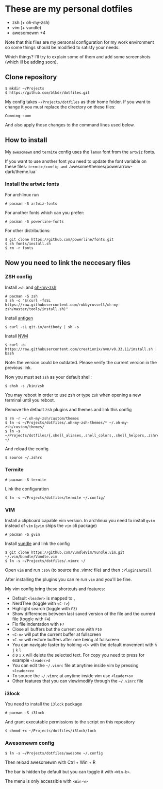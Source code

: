 # These are my personal dotfiles

* zsh (+ oh-my-zsh)
* vim (+ vundle)
* awesomewm +4

Note that this files are my personal configuration for my work environment so some things should be modified to satisfy your needs.

Which things? I'll try to explain some of them and add some screenshots (which ill be adding soon).

## Clone repository

```
$ mkdir ~/Projects
$ https://github.com/blkdr/dotfiles.git
```

My config takes `~/Projects/dotfiles` as their home folder. If you want to change it you must replace the directory on these files:

```
Comming soon
```

And also apply those changes to the command lines used below.

## How to install

My `awesomewm` and `termite` config uses the `lemon` font from the `artwiz` fonts.

If you want to use another font you need to update the font variable on these files: `termite/config and `awesome/themes/powerarrow-dark/theme.lua`

### Install the artwiz fonts

For archlinux run

```
# pacman -S artwiz-fonts
```

For another fonts which can you prefer:

```
# pacman -S powerline-fonts
```

For other distributions:

```
$ git clone https://github.com/powerline/fonts.git
$ sh fonts/install.sh
$ rm -r fonts
```

## Now you need to link the neccesary files

### ZSH config

Install `zsh` and [oh-my-zsh](https://github.com/robbyrussell/oh-my-zsh)

```
# pacman -S zsh
$ sh -c "$(curl -fsSL https://raw.githubusercontent.com/robbyrussell/oh-my-zsh/master/tools/install.sh)"
```

Install [antigen](https://getantibody.github.io/install/)

```
$ curl -sL git.io/antibody | sh -s
```

Install [NVM](https://github.com/creationix/nvm#install-script)

```
$ curl -o- https://raw.githubusercontent.com/creationix/nvm/v0.33.11/install.sh | bash
```
Note: the version could be outdated. Please verify the current version in the previous link.

Now you must set `zsh` as your default shell:

```
$ chsh -s /bin/zsh
```

You may reboot in order to use zsh or type `zsh` when opening a new terminal until you reboot.

Remove the default zsh plugins and themes and link this config

```
$ rm -r ~/.oh-my-zsh/custom/themes
$ ln -s ~/Projects/dotfiles/.oh-my-zsh-themes/* ~/.oh-my-zsh/custom/themes/
$ ln -s ~/Projects/dotfiles/{.shell_aliases,.shell_colors,.shell_helpers,.zshrc} ~/
```

And reload the config

```
$ source ~/.zshrc
```

### Termite

```
# pacman -S termite
```

Link the configuration

```
$ ln -s ~/Projects/dotfiles/termite ~/.config/
```

### VIM

Install a clipboard capable vim version. In archlinux you need to install `gvim` instead of `vim` (`gvim` ships the `vim` cli package)

```
# pacman -S gvim
```

Install [vundle](https://github.com/VundleVim/Vundle.vim) and link the config

```
$ git clone https://github.com/VundleVim/Vundle.vim.git ~/.vim/bundle/Vundle.vim
$ ln -s ~/Projects/dotfiles/.vimrc ~/
```

Open `vim` and run `:so%` (to source the .vimrc file) and then `:PluginInstall`

After installing the plugins you can re run `vim` and you'll be fine.

My vim config bring these shortcuts and features:

* Default `<leader>` is mapped to `,`
* NerdTree (toggle with `<C-f>`)
* Highlight search (toggle with `F3`)
* Show differences between last saved version of the file and the current file (toggle with `F4`)
* Fix file indentation with `F7`
* Close all buffers but the current one with `F10`
* `<C-m>` will put the current buffer at fullscreen
* `<C-n>` will restore buffers after one being at fullscreen
* You can navigate faster by holding `<C>` with the default movement with `h` `j` `k` `l`
* `d` `D` `x` `X` will delete the selected text. For copy you need to press for example `<leader>d`
* You can edit the `~/.vimrc` file at anytime inside vim by pressing `<leader>ev`
* To source the `~/.vimrc` at anytime inside vim use `<leader>sv`
* Other features that you can view/modify through the `~/.vimrc` file

### i3lock

You need to install the `i3lock` package 

```
# pacman -S i3lock
```

And grant executable permissions to the script on this repository

```
$ chmod +x ~/Projects/dotfiles/i3lock/lock
```

### Awesomewm config

```
$ ln -s ~/Projects/dotfiles/awesome ~/.config
```

Then reload awesomewm with Ctrl + Win + R

The bar is hidden by default but you can toggle it with `<Win-b>`.

The menu is only accessible with `<Win-w>`
